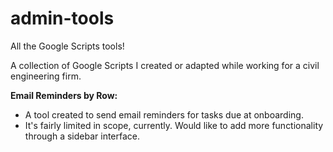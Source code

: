 # admin-tools
All the Google Scripts tools!

A collection of Google Scripts I created or adapted while working for a civil engineering firm. 


<strong>Email Reminders by Row:</strong>
- A tool created to send email reminders for tasks due at onboarding.
- It's fairly limited in scope, currently. Would like to add more functionality through a sidebar interface.
